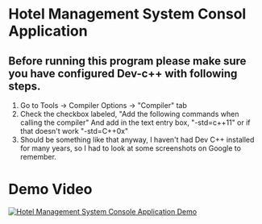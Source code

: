 # Hotel Management System Consol Application
## Before running this program please make sure you have configured Dev-c++ with following steps.
1. Go to Tools -> Compiler Options -> "Compiler" tab
2. Check the checkbox labeled, "Add the following commands when calling the compiler" And add in the text entry box, "-std=c++11" or if that doesn't work "-std=C++0x"
3. Should be something like that anyway, I haven't had Dev C++ installed for many years, so I had to look at some screenshots on Google to remember.

# Demo Video

[![Hotel Management System Console Application Demo](https://img.youtube.com/vi/WEZl6fhUQvE/0.jpg)](https://www.youtube.com/watch?v=WEZl6fhUQvE)
